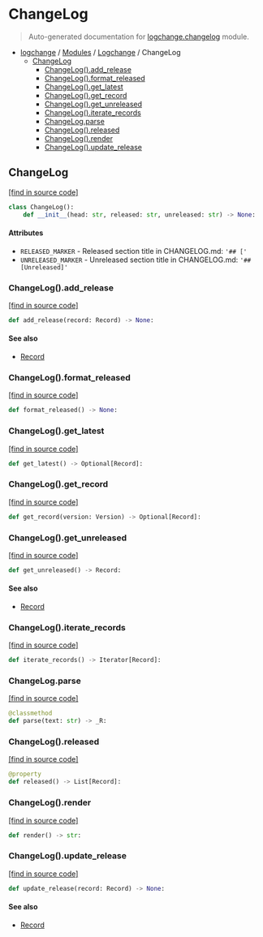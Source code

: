 # ChangeLog

> Auto-generated documentation for [logchange.changelog](https://github.com/vemel/logchange/blob/main/logchange/changelog.py) module.

- [logchange](../README.md#logchange---changelog-manager) / [Modules](../MODULES.md#logchange-modules) / [Logchange](index.md#logchange) / ChangeLog
    - [ChangeLog](#changelog)
        - [ChangeLog().add_release](#changelogadd_release)
        - [ChangeLog().format_released](#changelogformat_released)
        - [ChangeLog().get_latest](#changelogget_latest)
        - [ChangeLog().get_record](#changelogget_record)
        - [ChangeLog().get_unreleased](#changelogget_unreleased)
        - [ChangeLog().iterate_records](#changelogiterate_records)
        - [ChangeLog.parse](#changelogparse)
        - [ChangeLog().released](#changelogreleased)
        - [ChangeLog().render](#changelogrender)
        - [ChangeLog().update_release](#changelogupdate_release)

## ChangeLog

[[find in source code]](https://github.com/vemel/logchange/blob/main/logchange/changelog.py#L12)

```python
class ChangeLog():
    def __init__(head: str, released: str, unreleased: str) -> None:
```

#### Attributes

- `RELEASED_MARKER` - Released section title in CHANGELOG.md: `'## ['`
- `UNRELEASED_MARKER` - Unreleased section title in CHANGELOG.md: `'## [Unreleased]'`

### ChangeLog().add_release

[[find in source code]](https://github.com/vemel/logchange/blob/main/logchange/changelog.py#L100)

```python
def add_release(record: Record) -> None:
```

#### See also

- [Record](record.md#record)

### ChangeLog().format_released

[[find in source code]](https://github.com/vemel/logchange/blob/main/logchange/changelog.py#L93)

```python
def format_released() -> None:
```

### ChangeLog().get_latest

[[find in source code]](https://github.com/vemel/logchange/blob/main/logchange/changelog.py#L70)

```python
def get_latest() -> Optional[Record]:
```

### ChangeLog().get_record

[[find in source code]](https://github.com/vemel/logchange/blob/main/logchange/changelog.py#L79)

```python
def get_record(version: Version) -> Optional[Record]:
```

### ChangeLog().get_unreleased

[[find in source code]](https://github.com/vemel/logchange/blob/main/logchange/changelog.py#L76)

```python
def get_unreleased() -> Record:
```

#### See also

- [Record](record.md#record)

### ChangeLog().iterate_records

[[find in source code]](https://github.com/vemel/logchange/blob/main/logchange/changelog.py#L86)

```python
def iterate_records() -> Iterator[Record]:
```

### ChangeLog.parse

[[find in source code]](https://github.com/vemel/logchange/blob/main/logchange/changelog.py#L34)

```python
@classmethod
def parse(text: str) -> _R:
```

### ChangeLog().released

[[find in source code]](https://github.com/vemel/logchange/blob/main/logchange/changelog.py#L27)

```python
@property
def released() -> List[Record]:
```

### ChangeLog().render

[[find in source code]](https://github.com/vemel/logchange/blob/main/logchange/changelog.py#L62)

```python
def render() -> str:
```

### ChangeLog().update_release

[[find in source code]](https://github.com/vemel/logchange/blob/main/logchange/changelog.py#L107)

```python
def update_release(record: Record) -> None:
```

#### See also

- [Record](record.md#record)
